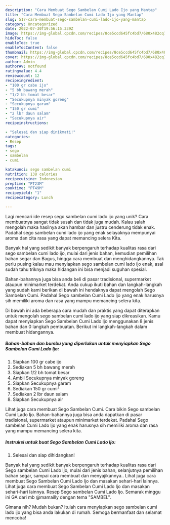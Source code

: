 ```yaml
---
description: "Cara Membuat Sego Sambelan Cumi Lado Ijo yang Mantap"
title: "Cara Membuat Sego Sambelan Cumi Lado Ijo yang Mantap"
slug: 517-cara-membuat-sego-sambelan-cumi-lado-ijo-yang-mantap
category: Uncategorized
date: 2022-07-30T19:56:15.339Z
image: https://img-global.cpcdn.com/recipes/8ce5ccd645fc4bd7/680x482cq70/sego-sambelan-cumi-lado-ijo-foto-resep-utama.jpg
hideToc: false
enableToc: true
enableTocContent: false
thumbnail: https://img-global.cpcdn.com/recipes/8ce5ccd645fc4bd7/680x482cq70/sego-sambelan-cumi-lado-ijo-foto-resep-utama.jpg
cover: https://img-global.cpcdn.com/recipes/8ce5ccd645fc4bd7/680x482cq70/sego-sambelan-cumi-lado-ijo-foto-resep-utama.jpg
author: Admin
authorAv: notfound
ratingvalue: 4.4
reviewcount: 12
recipeingredient:
- "100 gr cabe ijo"
- "5 bh bawang merah"
- "1/2 bh tomat besar"
- "Secukupnya minyak goreng"
- "Secukupnya garam"
- "150 gr cumi"
- "2 lbr daun salam"
- "Secukupnya air"
recipeinstructions:

- "Selesai dan siap dinikmati!"
categories:
- Resep
tags:
- sego
- sambelan
- cumi

katakunci: sego sambelan cumi 
nutrition: 138 calories
recipecuisine: Indonesian
preptime: "PT23M"
cooktime: "PT49M"
recipeyield: "1"
recipecategory: Lunch

---
```





Lagi mencari ide resep sego sambelan cumi lado ijo yang unik? Cara membuatnya sangat tidak susah dan tidak juga mudah. Kalau salah mengolah maka hasilnya akan hambar dan justru cenderung tidak enak. Padahal sego sambelan cumi lado ijo yang enak selayaknya mempunyai aroma dan cita rasa yang dapat memancing selera Kita.





Banyak hal yang sedikit banyak berpengaruh terhadap kualitas rasa dari sego sambelan cumi lado ijo, mulai dari jenis bahan, kemudian pemilihan bahan segar dan Bagus, hingga cara membuat dan menghidangkannya. Tak perlu pusing kalau mau menyiapkan sego sambelan cumi lado ijo enak,      asal sudah tahu triknya maka hidangan ini bisa menjadi suguhan spesial.














Bahan-bahannya juga bisa anda beli di pasar tradisional, supermarket ataupun minimarket terdekat. Anda cukup ikuti bahan dan langkah-langkah yang sudah kami berikan di bawah ini hendaknya dapat mengolah Sego Sambelan Cumi. Padahal Sego sambelan Cumi Lado Ijo yang enak harusnya sih memiliki aroma dan rasa yang mampu memancing selera kita.






Di bawah ini ada beberapa cara mudah dan praktis yang dapat diterapkan untuk mengolah sego sambelan cumi lado ijo yang siap dikreasikan. Kamu dapat menyiapkan Sego Sambelan Cumi Lado Ijo menggunakan 8 jenis bahan dan 0 langkah pembuatan. Berikut ini langkah-langkah dalam membuat hidangannya.

<!--inarticleads1-->

##### Bahan-bahan dan bumbu yang diperlukan untuk menyiapkan Sego Sambelan Cumi Lado Ijo:

1. Siapkan 100 gr cabe ijo
1. Sediakan 5 bh bawang merah
1. Siapkan 1/2 bh tomat besar
1. Ambil Secukupnya minyak goreng
1. Siapkan Secukupnya garam
1. Sediakan 150 gr cumi²
1. Sediakan 2 lbr daun salam
1. Siapkan Secukupnya air


Lihat juga cara membuat Sego Sambelan Cumi. Cara bikin Sego sambelan Cumi Lado Ijo. Bahan-bahannya juga bisa anda dapatkan di pasar tradisional, supermarket ataupun minimarket terdekat. Padahal Sego sambelan Cumi Lado Ijo yang enak harusnya sih memiliki aroma dan rasa yang mampu memancing selera kita. 

<!--inarticleads2-->

##### Instruksi untuk buat Sego Sambelan Cumi Lado Ijo:


1. Selesai dan siap dihidangkan!

Banyak hal yang sedikit banyak berpengaruh terhadap kualitas rasa dari Sego sambelan Cumi Lado Ijo, mulai dari jenis bahan, selanjutnya pemilihan bahan segar, sampai cara membuat dan menyajikannya.. Lihat juga cara membuat Sego Sambelan Cumi Lado Ijo dan masakan sehari-hari lainnya. Lihat juga cara membuat Sego Sambelan Cumi Lado Ijo dan masakan sehari-hari lainnya. Resep Sego sambelan Cumi Lado Ijo. Semarak minggu ini GA dari mb @mamailly dengan tema &#34;SAMBEL&#34;. 

Gimana nih? Mudah bukan? Itulah cara menyiapkan sego sambelan cumi lado ijo yang bisa anda lakukan di rumah. Semoga bermanfaat dan selamat mencoba!
